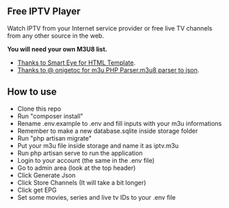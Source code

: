## Free IPTV Player

Watch IPTV from your Internet service provider or free live TV channels from any other source in the web.

**You will need your own M3U8 list.**

- [Thanks to Smart Eye for HTML Template](https://www.smarteyeapps.com/video-streaming-website-templates-free-download).
- [Thanks to @ onigetoc for m3u PHP Parser.m3u8 parser to json](https://github.com/onigetoc/m3u8-PHP-Parser).


## How to use

- Clone this repo
- Run "composer install"
- Rename .env.example to .env and fill inputs with your m3u informations
- Remember to make a new database.sqlite inside storage folder
- Run "php artisan migrate" 
- Put your m3u file inside storage and name it as iptv.m3u
- Run php artisan serve to run the application
- Login to your account (the same in the .env file)
- Go to admin area (look at the top header)
- Click Generate Json 
- Click Store Channels (It will take a bit longer)
- Click get EPG
- Set some movies, series and live tv IDs to your .env file
